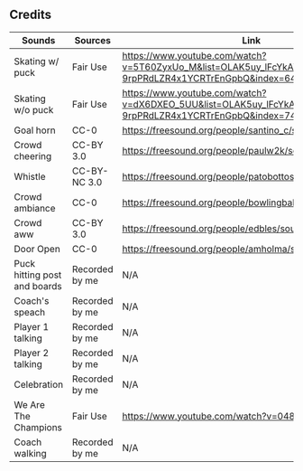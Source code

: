 ## Credits
|Sounds|Sources|Link|
| --- | --- | --- |
|Skating w/ puck|Fair Use|https://www.youtube.com/watch?v=5T60ZyxUo_M&list=OLAK5uy_lFcYkAYmW-9rpPRdLZR4x1YCRTrEnGpbQ&index=64|
|Skating w/o puck|Fair Use|https://www.youtube.com/watch?v=dX6DXEO_5UU&list=OLAK5uy_lFcYkAYmW-9rpPRdLZR4x1YCRTrEnGpbQ&index=74|
|Goal horn|CC-0|https://freesound.org/people/santino_c/sounds/170825/|
|Crowd cheering|CC-BY 3.0|https://freesound.org/people/paulw2k/sounds/196461/|
|Whistle|CC-BY-NC 3.0|https://freesound.org/people/patobottos/sounds/345800/|
|Crowd ambiance|CC-0|https://freesound.org/people/bowlingballout/sounds/58596/|
|Crowd aww|CC-BY 3.0|https://freesound.org/people/edbles/sounds/112259/|
|Door Open|CC-0|https://freesound.org/people/amholma/sounds/344360/|
|Puck hitting post and boards|Recorded by me|N/A|
|Coach's speach|Recorded by me|N/A|
|Player 1 talking|Recorded by me|N/A|
|Player 2 talking|Recorded by me|N/A|
|Celebration|Recorded by me|N/A|
|We Are The Champions|Fair Use|https://www.youtube.com/watch?v=04854XqcfCY|
|Coach walking|Recorded by me|N/A|